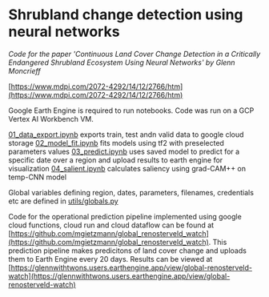 # Shrubland change detection using neural networks
_Code for the paper 'Continuous Land Cover Change Detection in a Critically Endangered Shrubland Ecosystem Using Neural Networks' by Glenn Moncrieff_  

[https://www.mdpi.com/2072-4292/14/12/2766/htm](https://www.mdpi.com/2072-4292/14/12/2766/htm)

Google Earth Engine is required to run notebooks. Code was run on a GCP Vertex AI Workbench VM.

[01_data_export.ipynb](https://github.com/GMoncrieff/renosterveld-monitor/blob/main/01_data_export.ipynb) exports train, test andn valid data to google cloud storage
[02_model_fit.ipynb](https://github.com/GMoncrieff/renosterveld-monitor/blob/main/02_model_fit.ipynb) fits models using tf2 with preselected parameters values
[03_predict.ipynb](https://github.com/GMoncrieff/renosterveld-monitor/blob/main/03_predict.ipynb) uses saved model to predict for a specific date over a region and upload results to earth engine for visualization
[04_salient.ipynb](https://github.com/GMoncrieff/renosterveld-monitor/blob/main/04_salient.ipynb) calculates saliency using grad-CAM++ on temp-CNN model

Global variables defining region, dates, parameters, filenames, credentials etc are defined in [utils/globals.py](https://github.com/GMoncrieff/renosterveld-monitor/blob/main/utils/globals.py)

Code for the operational prediction pipeline implemented using google cloud functions, cloud run and cloud dataflow can be found at [https://github.com/mgietzmann/global_renosterveld_watch](https://github.com/mgietzmann/global_renosterveld_watch). This prediction pipeline makes predicitons of land cover change and uploads them to Earth Engine every 20 days. Results can be viewed at [https://glennwithtwons.users.earthengine.app/view/global-renosterveld-watch](https://glennwithtwons.users.earthengine.app/view/global-renosterveld-watch)




